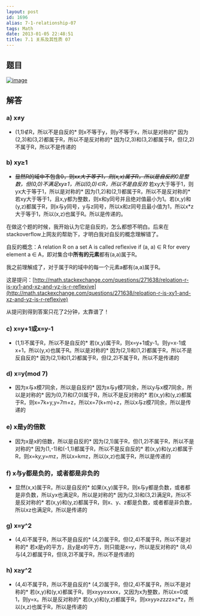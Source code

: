 ```yaml
---
layout: post
id: 1696
alias: 7-1-relationship-07
tags: Math
date: 2013-01-05 22:48:51
title: 7.1 关系及其性质 07
---
```


## 题目

[![image](http://freewind.me/wp-content/uploads/2013/01/image84.png "image")](http://freewind.me/wp-content/uploads/2013/01/image84.png)

## 解答

### a) x≠y

*   (1,1)∉R，所以不是自反的*   则x不等于y，则y不等于x，所以是对称的*   因为(2,3)和(3,2)都属于R，所以不是反对称的*   因为(2,3)和(3,2)都属于R，但(2,2)不属于R，所以不是传递的

### b) xy≥1

*   <font color="#000000"><strike>显然R的域中不包含0，则x*x大于等于1，则(x,x)属于R，所以是自反的</strike>0是整数，但(0,0)不满足xy≥1，所以(0,0)∈R，所以不是自反的</font>*   若xy大于等于1，则yx大于等于1，所以是对称的*   因为(1,2)和(2,1)都属于R，所以不是反对称的*   若xy大于等于1，且x,y都为整数，则x和y同号并且绝对值最小为1。若(x,y)和(y,z)都属于R，则x与y同号，y与z同号，所以x和z同号且最小值为1，所以x*z大于等于1，所以(x,z)也属于R。所以是传递的。

在做这个题的时候，我开始认为它是自反的，怎么都想不明白。后来在stackoverflow上网友的帮助下，才明白我对自反的概念理解错了。

自反的概念：A relation R on a set A is called reflexive if (a, a) ∈ R for every element a ∈ A，即对集合中**所有的元素**都有(a,a)属于R。

我之前理解成了，对于属于R的域中的每一个元素a都有(a,a)属于R。

这是提问：[http://math.stackexchange.com/questions/271638/reloation-r-is-xy1-and-xz-and-yz-is-r-reflexive](http://math.stackexchange.com/questions/271638/reloation-r-is-xy1-and-xz-and-yz-is-r-reflexive)

从提问到得到答案只花了2分钟，太靠谱了！

### c) x=y+1或x=y-1

*   (1,1)不属于R，所以不是自反的*   若(x,y)属于R，则x=y+1或y-1。则y=x-1或x+1，所以(y,x)也属于R。所以是对称的*   因为(2,1)和(1,2)都属于R，所以不是反自反的*   因为(2,1)和(1,2)都属于R，但(2,2)不属于R，所以不是传递的

### d) x≡y(mod 7)

*   因为x与x模7同余，所以是自反的*   因为x与y模7同余，所以y与x模7同余，所以是对称的*   因为(0,7)和(7,0)属于R，所以不是反对称的*   若(x,y)和(y,z)都属于R，则x=7k+y,y=7m+z，所以x=7(k+m)+z，所以x与z模7同余，所以是传递的

### e) x是y的倍数

*   因为x是x的倍数，所以是自反的*   因为(2,1)属于R，但(1,2)不属于R，所以不是对称的*   因为(1,-1)和(-1,1)都属于R，所以不是反自反的*   若(x,y)和(y,z)都属于R，则x=k*y,y=m*z，所以x=k*m*z，所以(x,z)也属于R，所以是传递的

### f) x与y都是负的，或者都是非负的

*   显然(x,x)属于R，所以是自反的*   如果(x,y)属于R，则x与y都是负数，或者都是非负数，所以yx也满足R，所以是对称的*   因为(2,3)和(3,2)满足R，所以不是反对称的*   若(x,y)和(y,z)都属于R，则x、y、z都是负数，或者都是非负数，所以xz也满足R，所以是传递的

### g) x=y^2

*   (4,4)不属于R，所以不是自反的*   (4,2)属于R，但(2,4)不属于R，所以不是对称的*   若x是y的平方，且y是x的平方，则只能是x=y，所以是反对称的*   (8,4)与(4,2)都属于R，但(8,2)不属于R，所以不是传递的

### h) x≥y^2

*   (4,4)不属于R，所以不是自反的*   (4,2)属于R，但(2,4)不属于R，所以不是对称的*   若(x,y)和(y,x)都属于R，则x≥y*y≥x*x*x*x，又因为x为整数，所以x=0或1，则y=x。所以是反对称的*   若(x,y)和(y,z)都属于R，则x≥y*y≥z*z*z*z≥z*z，所以(x,z)也属于R，所以是传递的
